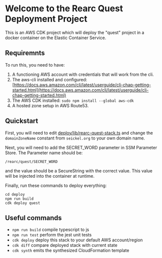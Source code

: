 # Welcome to the Rearc Quest Deployment Project

This is an AWS CDK project which will deploy the "quest" project in a docker container on the Elastic Container Service.


## Requiremnts

To run this, you need to have:
1. A functioning AWS account with credentials that will work from the cli. 
2. The aws-cli installed and configured: [https://docs.aws.amazon.com/cli/latest/userguide/cli-chap-getting-started.html](https://docs.aws.amazon.com/cli/latest/userguide/cli-chap-getting-started.html)
3. The AWS CDK installed: `sudo npm install --global aws-cdk`
4. A hosted zone setup in AWS Route53.


## Quickstart

First, you will need to edit [deploy/lib/rearc-quest-stack.ts](lib/rearc-quest-stack.ts)
and change the `domainZoneName` constant from `seickel.org` to your own domain name.

Next, you will need to add the SECRET_WORD parameter in SSM Parameter Store. The Parameter name should be:
```
/rearc/quest/SECRET_WORD
```
and the value should be a SecureString with the correct value. This value will be injected into the container at runtime.

Finally, run these commands to deploy everything:

```
cd deploy
npm run build
cdk deploy quest
```


## Useful commands

* `npm run build`   compile typescript to js
* `npm run test`    perform the jest unit tests
* `cdk deploy`      deploy this stack to your default AWS account/region
* `cdk diff`        compare deployed stack with current state
* `cdk synth`       emits the synthesized CloudFormation template
